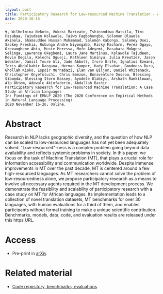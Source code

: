 ```yaml
---
layout: post
title: Participatory Research for Low-resourced Machine Translation - A Case Study in African Languages
date: 2020-10-16
---
```

```
∀, Wilhelmina Nekoto, Vukosi Marivate, Tshinondiwa Matsila, Timi Fasubaa, Tajudeen Kolawole, Taiwo Fagbohungbe, Solomon Oluwole Akinola, Shamsuddee Hassan Muhammad, Salomon Kabongo, Salomey Osei, Sackey Freshia, Rubungo Andre Niyongabo, Ricky Macharm, Perez Ogayo, Orevaoghene Ahia, Musie Meressa, Mofe Adeyemi, Masabata Mokgesi-Selinga, Lawrence Okegbemi, Laura Jane Martinus, Kolawole Tajudeen, Kevin Degila, Kelechi Ogueji, Kathleen Siminyu, Julia Kreutzer, Jason Webster, Jamiil Toure Ali, Jade Abbott, Iroro Orife, Ignatius Ezeani, Idris Abdulkabir Dangana, Herman Kamper, Hady Elsahar, Goodness Duru, Ghollah Kioko, Espoir Murhabazi, Elan van Biljon, Daniel Whitenack, Christopher Onyefuluchi, Chris Emezue, Bonaventure Dossou, Blessing Sibanda, Blessing Itoro Bassey, Ayodele Olabiyi, Arshath Ramkilowan, Alp Öktem, Adewale Akinfaderin, Abdallah Bashir
Participatory Research for Low-resourced Machine Translation: A Case Study in African Languages
In: Findings of EMNLP 2020 (The 2020 Conference on Empirical Methods in Natural Language Processing)
2020 November 16-20; Online.
```

# Abstract
Research in NLP lacks geographic diversity, and the question of how NLP can be scaled to low-resourced languages has not yet been adequately solved. "Low-resourced"-ness is a complex problem going beyond data availability and reflects systemic problems in society. In this paper, we focus on the task of Machine Translation (MT), that plays a crucial role for information accessibility and communication worldwide. Despite immense improvements in MT over the past decade, MT is centered around a few high-resourced languages. As MT researchers cannot solve the problem of low-resourcedness alone, we propose participatory research as a means to involve all necessary agents required in the MT development process. We demonstrate the feasibility and scalability of participatory research with a case study on MT for African languages. Its implementation leads to a collection of novel translation datasets, MT benchmarks for over 30 languages, with human evaluations for a third of them, and enables participants without formal training to make a unique scientific contribution. Benchmarks, models, data, code, and evaluation results are released under this https URL. 

# Access

- Pre-print in <a href="https://arxiv.org/abs/2010.02353" target="_blank">arXiv</a>.

# Related material

- <a href="https://github.com/masakhane-io/masakhane-mt" target="_blank">Code repository, benchmarks, evaluations</a>
